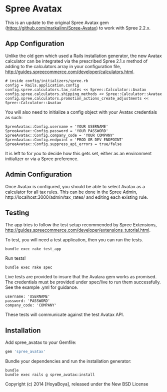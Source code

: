 Spree Avatax
===========

This is an update to the original Spree Avatax gem (https://github.com/markalinn/Spree-Avatax) to work with Spree 2.2.x.

App Configuration
-----------------

Unlike the old gem which used a Rails installation generator, the new Avatax calculator can be integrated via the prescribed Spree 2.1.x method of adding to the calculators array in your configuration file, http://guides.spreecommerce.com/developer/calculators.html.

```
# inside config/initializers/spree.rb
config = Rails.application.config
config.spree.calculators.tax_rates << Spree::Calculator::Avatax
config.spree.calculators.shipping_methods << Spree::Calculator::Avatax
config.spree.calculators.promotion_actions_create_adjustments << Spree::Calculator::Avatax
```

You will also need to initialize a config object with your Avatax credentials as such:

```
SpreeAvatax::Config.username = 'YOUR USERNAME'
SpreeAvatax::Config.password = 'YOUR PASSWORD'
SpreeAvatax::Config.company_code = 'YOUR COMPANY'
SpreeAvatax::Config.endpoint = 'PROD OR DEV ENDPOINT'
SpreeAvatax::Config.suppress_api_errors = true/false
```

It is left to for you to decide how this gets set, either as an environment initializer or via a Spree preference.

Admin Configuration
-------------------

Once Avatax is configured, you should be able to select Avatax as a calculator for all tax rules. This can be done in the Spree Admin, http://localhost:3000/admin/tax_rates/ and editing each existing rule.

Testing
-------

The app tries to follow the test setup recommended by Spree Extensions, http://guides.spreecommerce.com/developer/extensions_tutorial.html.

To test, you will need a test application, then you can run the tests.

```
bundle exec rake test_app
```

Run tests!

```
bundle exec rake spec
```

Live tests are provided to insure that the Avalara gem works as promised. The credentials must be provided under spec/live to run them successfully. See the example .yml for guidance.

```
username: 'USERNAME'
password: 'PASSWORD'
company_code: 'COMPANY'
```

These tests will communicate against the test Avatax API.

Installation
------------

Add spree_avatax to your Gemfile:

```ruby
gem 'spree_avatax'
```

Bundle your dependencies and run the installation generator:

```shell
bundle
bundle exec rails g spree_avatax:install
```

Copyright (c) 2014 [HoyaBoya], released under the New BSD License

